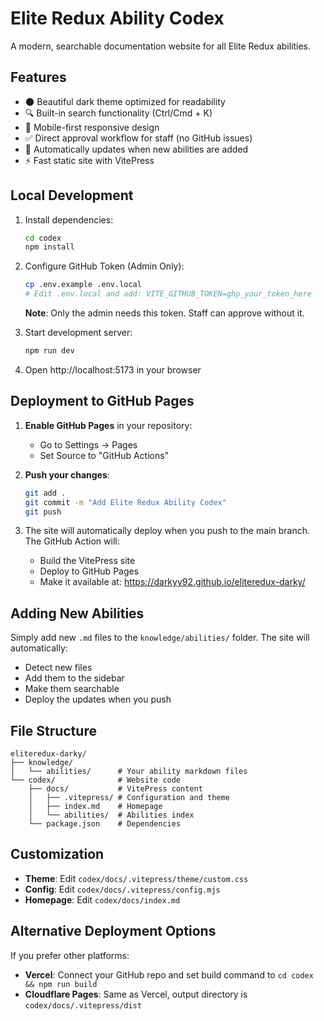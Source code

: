 # Elite Redux Ability Codex

A modern, searchable documentation website for all Elite Redux abilities.

## Features

- 🌑 Beautiful dark theme optimized for readability
- 🔍 Built-in search functionality (Ctrl/Cmd + K)
- 📱 Mobile-first responsive design
- ✅ Direct approval workflow for staff (no GitHub issues)
- 🔄 Automatically updates when new abilities are added
- ⚡ Fast static site with VitePress

## Local Development

1. Install dependencies:
   ```bash
   cd codex
   npm install
   ```

2. Configure GitHub Token (Admin Only):
   ```bash
   cp .env.example .env.local
   # Edit .env.local and add: VITE_GITHUB_TOKEN=ghp_your_token_here
   ```
   **Note**: Only the admin needs this token. Staff can approve without it.

3. Start development server:
   ```bash
   npm run dev
   ```

4. Open http://localhost:5173 in your browser

## Deployment to GitHub Pages

1. **Enable GitHub Pages** in your repository:
   - Go to Settings → Pages
   - Set Source to "GitHub Actions"

2. **Push your changes**:
   ```bash
   git add .
   git commit -m "Add Elite Redux Ability Codex"
   git push
   ```

3. The site will automatically deploy when you push to the main branch. The GitHub Action will:
   - Build the VitePress site
   - Deploy to GitHub Pages
   - Make it available at: https://darkyy92.github.io/eliteredux-darky/

## Adding New Abilities

Simply add new `.md` files to the `knowledge/abilities/` folder. The site will automatically:
- Detect new files
- Add them to the sidebar
- Make them searchable
- Deploy the updates when you push

## File Structure

```
eliteredux-darky/
├── knowledge/
│   └── abilities/      # Your ability markdown files
└── codex/              # Website code
    ├── docs/           # VitePress content
    │   ├── .vitepress/ # Configuration and theme
    │   ├── index.md    # Homepage
    │   └── abilities/  # Abilities index
    └── package.json    # Dependencies
```

## Customization

- **Theme**: Edit `codex/docs/.vitepress/theme/custom.css`
- **Config**: Edit `codex/docs/.vitepress/config.mjs`
- **Homepage**: Edit `codex/docs/index.md`

## Alternative Deployment Options

If you prefer other platforms:

- **Vercel**: Connect your GitHub repo and set build command to `cd codex && npm run build`
- **Cloudflare Pages**: Same as Vercel, output directory is `codex/docs/.vitepress/dist`